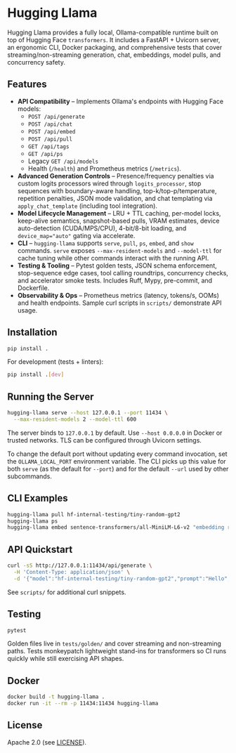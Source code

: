 # Hugging Llama

Hugging Llama provides a fully local, Ollama-compatible runtime built on top of Hugging Face `transformers`. It includes a FastAPI + Uvicorn server, an ergonomic CLI, Docker packaging, and comprehensive tests that cover streaming/non-streaming generation, chat, embeddings, model pulls, and concurrency safety.

## Features

- **API Compatibility** – Implements Ollama's endpoints with Hugging Face models:
  - `POST /api/generate`
  - `POST /api/chat`
  - `POST /api/embed`
  - `POST /api/pull`
  - `GET /api/tags`
  - `GET /api/ps`
  - Legacy `GET /api/models`
  - Health (`/health`) and Prometheus metrics (`/metrics`).
- **Advanced Generation Controls** – Presence/frequency penalties via custom logits processors wired through `logits_processor`, stop sequences with boundary-aware handling, top-k/top-p/temperature, repetition penalties, JSON mode validation, and chat templating via `apply_chat_template` (including tool integration).
- **Model Lifecycle Management** – LRU + TTL caching, per-model locks, keep-alive semantics, snapshot-based pulls, VRAM estimates, device auto-detection (CUDA/MPS/CPU), 4-bit/8-bit loading, and `device_map="auto"` gating via accelerate.
- **CLI** – `hugging-llama` supports `serve`, `pull`, `ps`, `embed`, and `show` commands. `serve` exposes `--max-resident-models` and `--model-ttl` for cache tuning while other commands interact with the running API.
- **Testing & Tooling** – Pytest golden tests, JSON schema enforcement, stop-sequence edge cases, tool calling roundtrips, concurrency checks, and accelerator smoke tests. Includes Ruff, Mypy, pre-commit, and Dockerfile.
- **Observability & Ops** – Prometheus metrics (latency, tokens/s, OOMs) and health endpoints. Sample curl scripts in `scripts/` demonstrate API usage.

## Installation

```bash
pip install .
```

For development (tests + linters):

```bash
pip install .[dev]
```

## Running the Server

```bash
hugging-llama serve --host 127.0.0.1 --port 11434 \
  --max-resident-models 2 --model-ttl 600
```

The server binds to `127.0.0.1` by default. Use `--host 0.0.0.0` in Docker or trusted networks. TLS can be configured through Uvicorn settings.

To change the default port without updating every command invocation, set the `OLLAMA_LOCAL_PORT`
environment variable. The CLI picks up this value for both `serve` (as the default for
`--port`) and for the default `--url` used by other subcommands.

## CLI Examples

```bash
hugging-llama pull hf-internal-testing/tiny-random-gpt2
hugging-llama ps
hugging-llama embed sentence-transformers/all-MiniLM-L6-v2 "embedding request"
```

## API Quickstart

```bash
curl -sS http://127.0.0.1:11434/api/generate \
  -H 'Content-Type: application/json' \
  -d '{"model":"hf-internal-testing/tiny-random-gpt2","prompt":"Hello","stream":false}'
```

See `scripts/` for additional curl snippets.

## Testing

```bash
pytest
```

Golden files live in `tests/golden/` and cover streaming and non-streaming paths. Tests monkeypatch lightweight stand-ins for transformers so CI runs quickly while still exercising API shapes.

## Docker

```bash
docker build -t hugging-llama .
docker run -it --rm -p 11434:11434 hugging-llama
```

## License

Apache 2.0 (see [LICENSE](LICENSE)).

